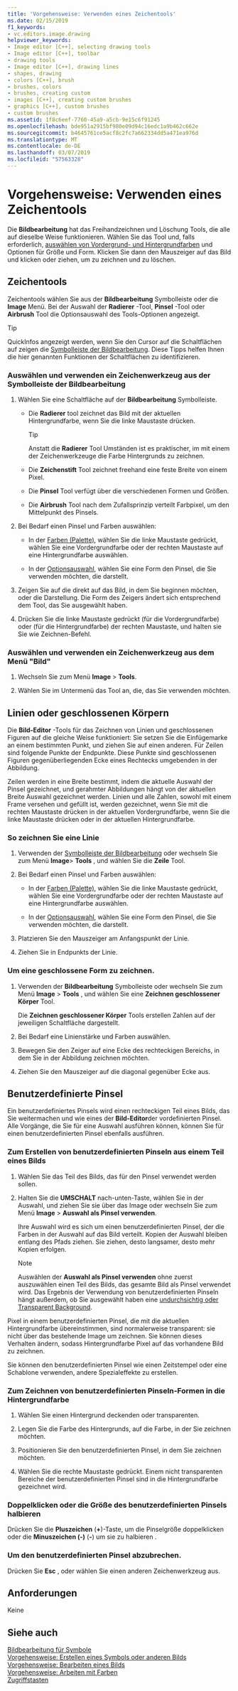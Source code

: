 ```yaml
---
title: 'Vorgehensweise: Verwenden eines Zeichentools'
ms.date: 02/15/2019
f1_keywords:
- vc.editors.image.drawing
helpviewer_keywords:
- Image editor [C++], selecting drawing tools
- Image editor [C++], toolbar
- drawing tools
- Image editor [C++], drawing lines
- shapes, drawing
- colors [C++], brush
- brushes, colors
- brushes, creating custom
- images [C++], creating custom brushes
- graphics [C++], custom brushes
- custom brushes
ms.assetid: 1f8c6eef-7760-45a9-a5cb-9e15c6f91245
ms.openlocfilehash: bde951a2915bf980e09d94c16edc1a9b462c662e
ms.sourcegitcommit: b4645761ce5acf8c2fc7a662334dd5a471ea976d
ms.translationtype: MT
ms.contentlocale: de-DE
ms.lasthandoff: 03/07/2019
ms.locfileid: "57563328"
---
```

# <a name="how-to-use-a-drawing-tool"></a>Vorgehensweise: Verwenden eines Zeichentools

Die **Bildbearbeitung** hat das Freihandzeichnen und Löschung Tools, die alle auf dieselbe Weise funktionieren. Wählen Sie das Tool und, falls erforderlich, [auswählen von Vordergrund- und Hintergrundfarben](../windows/selecting-foreground-or-background-colors-image-editor-for-icons.md) und Optionen für Größe und Form. Klicken Sie dann den Mauszeiger auf das Bild und klicken oder ziehen, um zu zeichnen und zu löschen.

## <a name="drawing-tools"></a>Zeichentools

Zeichentools wählen Sie aus der **Bildbearbeitung** Symbolleiste oder die **Image** Menü. Bei der Auswahl der **Radierer** -Tool, **Pinsel** -Tool oder **Airbrush** Tool die Optionsauswahl des Tools-Optionen angezeigt.

> [!TIP]
>  QuickInfos angezeigt werden, wenn Sie den Cursor auf die Schaltflächen auf zeigen die [Symbolleiste der Bildbearbeitung](../windows/toolbar-image-editor-for-icons.md). Diese Tipps helfen Ihnen die hier genannten Funktionen der Schaltflächen zu identifizieren.

### <a name="to-select-and-use-a-drawing-tool-from-the-image-editor-toolbar"></a>Auswählen und verwenden ein Zeichenwerkzeug aus der Symbolleiste der Bildbearbeitung

1. Wählen Sie eine Schaltfläche auf der **Bildbearbeitung** Symbolleiste.

   - Die **Radierer** tool zeichnet das Bild mit der aktuellen Hintergrundfarbe, wenn Sie die linke Maustaste drücken.

      > [!TIP]
      > Anstatt die **Radierer** Tool Umständen ist es praktischer, im mit einem der Zeichenwerkzeuge die Farbe Hintergrunds zu zeichnen.

   - Die **Zeichenstift** Tool zeichnet freehand eine feste Breite von einem Pixel.

   - Die **Pinsel** Tool verfügt über die verschiedenen Formen und Größen.

   - Die **Airbrush** Tool nach dem Zufallsprinzip verteilt Farbpixel, um den Mittelpunkt des Pinsels.

1. Bei Bedarf einen Pinsel und Farben auswählen:

   - In der [Farben (Palette)](../windows/colors-window-image-editor-for-icons.md), wählen Sie die linke Maustaste gedrückt, wählen Sie eine Vordergrundfarbe oder der rechten Maustaste auf eine Hintergrundfarbe auswählen.

   - In der [Optionsauswahl](../windows/toolbar-image-editor-for-icons.md), wählen Sie eine Form den Pinsel, die Sie verwenden möchten, die darstellt.

1. Zeigen Sie auf die direkt auf das Bild, in dem Sie beginnen möchten, oder die Darstellung. Die Form des Zeigers ändert sich entsprechend dem Tool, das Sie ausgewählt haben.

1. Drücken Sie die linke Maustaste gedrückt (für die Vordergrundfarbe) oder (für die Hintergrundfarbe) der rechten Maustaste, und halten sie Sie wie Zeichnen-Befehl.

### <a name="to-select-and-use-a-drawing-tool-from-the-image-menu"></a>Auswählen und verwenden ein Zeichenwerkzeug aus dem Menü "Bild"

1. Wechseln Sie zum Menü **Image** > **Tools**.

1. Wählen Sie im Untermenü das Tool an, die, das Sie verwenden möchten.

## <a name="lines-or-closed-figures"></a>Linien oder geschlossenen Körpern

Die **Bild-Editor** -Tools für das Zeichnen von Linien und geschlossenen Figuren auf die gleiche Weise funktioniert: Sie setzen Sie die Einfügemarke an einem bestimmten Punkt, und ziehen Sie auf einen anderen. Für Zeilen sind folgende Punkte der Endpunkte. Diese Punkte sind geschlossenen Figuren gegenüberliegenden Ecke eines Rechtecks umgebenden in der Abbildung.

Zeilen werden in eine Breite bestimmt, indem die aktuelle Auswahl der Pinsel gezeichnet, und gerahmter Abbildungen hängt von der aktuellen Breite Auswahl gezeichnet werden. Linien und alle Zahlen, sowohl mit einem Frame versehen und gefüllt ist, werden gezeichnet, wenn Sie mit die rechten Maustaste drücken in der aktuellen Vordergrundfarbe, wenn Sie die linke Maustaste drücken oder in der aktuellen Hintergrundfarbe.

### <a name="to-draw-a-line"></a>So zeichnen Sie eine Linie

1. Verwenden der [Symbolleiste der Bildbearbeitung](../windows/toolbar-image-editor-for-icons.md) oder wechseln Sie zum Menü **Image**> **Tools** , und wählen Sie die **Zeile** Tool.

1. Bei Bedarf einen Pinsel und Farben auswählen:

   - In der [Farben (Palette)](../windows/colors-window-image-editor-for-icons.md), wählen Sie die linke Maustaste gedrückt, wählen Sie eine Vordergrundfarbe oder der rechten Maustaste auf eine Hintergrundfarbe auswählen.

   - In der [Optionsauswahl](../windows/toolbar-image-editor-for-icons.md), wählen Sie eine Form den Pinsel, die Sie verwenden möchten, die darstellt.

1. Platzieren Sie den Mauszeiger am Anfangspunkt der Linie.

1. Ziehen Sie in Endpunkts der Linie.

### <a name="to-draw-a-closed-figure"></a>Um eine geschlossene Form zu zeichnen.

1. Verwenden der **Bildbearbeitung** Symbolleiste oder wechseln Sie zum Menü **Image** > **Tools** , und wählen Sie eine **Zeichnen geschlossener Körper** Tool.

   Die **Zeichnen geschlossener Körper** Tools erstellen Zahlen auf der jeweiligen Schaltfläche dargestellt.

1. Bei Bedarf eine Linienstärke und Farben auswählen.

1. Bewegen Sie den Zeiger auf eine Ecke des rechteckigen Bereichs, in dem Sie in der Abbildung zeichnen möchten.

1. Ziehen Sie den Mauszeiger auf die diagonal gegenüber Ecke aus.

## <a name="custom-brushes"></a>Benutzerdefinierte Pinsel

Ein benutzerdefiniertes Pinsels wird einen rechteckigen Teil eines Bilds, das Sie weitermachen und wie eines der **Bild-Editor**der vordefinierten Pinsel. Alle Vorgänge, die Sie für eine Auswahl ausführen können, können Sie für einen benutzerdefinierten Pinsel ebenfalls ausführen.

### <a name="to-create-a-custom-brush-from-a-portion-of-an-image"></a>Zum Erstellen von benutzerdefinierten Pinseln aus einem Teil eines Bilds

1. Wählen Sie das Teil des Bilds, das für den Pinsel verwendet werden sollen.

1. Halten Sie die **UMSCHALT** nach-unten-Taste, wählen Sie in der Auswahl, und ziehen Sie sie über das Image oder wechseln Sie zum Menü **Image** > **Auswahl als Pinsel verwenden**.

   Ihre Auswahl wird es sich um einen benutzerdefinierten Pinsel, der die Farben in der Auswahl auf das Bild verteilt. Kopien der Auswahl bleiben entlang des Pfads ziehen. Sie ziehen, desto langsamer, desto mehr Kopien erfolgen.

   > [!NOTE]
   > Auswählen der **Auswahl als Pinsel verwenden** ohne zuerst auszuwählen einen Teil des Bilds, das gesamte Bild als Pinsel verwendet wird. Das Ergebnis der Verwendung von benutzerdefinierten Pinseln hängt außerdem, ob Sie ausgewählt haben eine [undurchsichtig oder Transparent Background](../windows/choosing-a-transparent-or-opaque-background-image-editor-for-icons.md).

Pixel in einem benutzerdefinierten Pinsel, die mit die aktuellen Hintergrundfarbe übereinstimmen, sind normalerweise transparent: sie nicht über das bestehende Image um zeichnen. Sie können dieses Verhalten ändern, sodass Hintergrundfarbe Pixel auf das vorhandene Bild zu zeichnen.

Sie können den benutzerdefinierten Pinsel wie einen Zeitstempel oder eine Schablone verwenden, andere Spezialeffekte zu erstellen.

### <a name="to-draw-custom-brush-shapes-in-the-background-color"></a>Zum Zeichnen von benutzerdefinierten Pinseln-Formen in die Hintergrundfarbe

1. Wählen Sie einen Hintergrund deckenden oder transparenten.

1. Legen Sie die Farbe des Hintergrunds, auf die Farbe, in der Sie zeichnen möchten.

1. Positionieren Sie den benutzerdefinierten Pinsel, in dem Sie zeichnen möchten.

1. Wählen Sie die rechte Maustaste gedrückt. Einem nicht transparenten Bereiche der benutzerdefinierten Pinsel sind in die Hintergrundfarbe gezeichnet wird.

### <a name="to-double-or-halve-the-custom-brush-size"></a>Doppelklicken oder die Größe des benutzerdefinierten Pinsels halbieren

Drücken Sie die **Pluszeichen** (**+**)-Taste, um die Pinselgröße doppelklicken oder die **Minuszeichen (-)** (**-**) um sie zu halbieren .

### <a name="to-cancel-the-custom-brush"></a>Um den benutzerdefinierten Pinsel abzubrechen.

Drücken Sie **Esc** , oder wählen Sie einen anderen Zeichenwerkzeug aus.

## <a name="requirements"></a>Anforderungen

Keine

## <a name="see-also"></a>Siehe auch

[Bildbearbeitung für Symbole](../windows/image-editor-for-icons.md)<br/>
[Vorgehensweise: Erstellen eines Symbols oder anderen Bilds](../windows/creating-an-icon-or-other-image-image-editor-for-icons.md)<br/>
[Vorgehensweise: Bearbeiten eines Bilds](../windows/selecting-an-area-of-an-image-image-editor-for-icons.md)<br/>
[Vorgehensweise: Arbeiten mit Farben](../windows/working-with-color-image-editor-for-icons.md)<br/>
[Zugriffstasten](../windows/accelerator-keys-image-editor-for-icons.md)<br/>